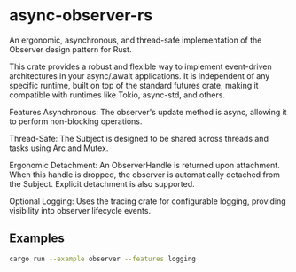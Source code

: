 # async-observer-rs
An ergonomic, asynchronous, and thread-safe implementation of the Observer design pattern for Rust.

This crate provides a robust and flexible way to implement event-driven architectures in your async/.await applications. It is independent of any specific runtime, built on top of the standard futures crate, making it compatible with runtimes like Tokio, async-std, and others.

Features
Asynchronous: The observer's update method is async, allowing it to perform non-blocking operations.

Thread-Safe: The Subject is designed to be shared across threads and tasks using Arc and Mutex.

Ergonomic Detachment: An ObserverHandle is returned upon attachment. When this handle is dropped, the observer is automatically detached from the Subject. Explicit detachment is also supported.

Optional Logging: Uses the tracing crate for configurable logging, providing visibility into observer lifecycle events.

## Examples

```bash
cargo run --example observer --features logging
```

